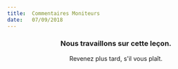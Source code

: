 ```yaml
---
title:  Commentaires Moniteurs
date:   07/09/2018
---
```


### <center>Nous travaillons sur cette leçon.</center>
<center>Revenez plus tard, s'il vous plaît.</center>